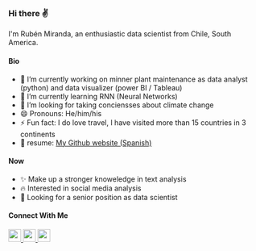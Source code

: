 ### Hi there ✌️ 

I'm Rubén Miranda, an enthusiastic data scientist from Chile, South America.

#### Bio

- 🔭 I’m currently working on minner plant maintenance as data analyst (python) and data visualizer (power BI / Tableau)
- 🌱 I’m currently learning RNN (Neural Networks)
- 🤔 I’m looking for taking conciensses about climate change
- 😄 Pronouns: He/him/his
- ⚡ Fun fact: I do love travel, I have visited more than 15 countries in 3 continents 
- 📑 resume: [My Github website (Spanish)](https://sarudalf3.github.io/)

#### Now

- ✨ Make up a stronger knoweledge in text analysis
- :fire: Interested in social media analysis
- :calendar: Looking for a senior position as data scientist  


#### Connect With Me

<p left="center">
<a href="https://twitter.com/sarudalf">
  <img src="https://img.shields.io/badge/twitter-%231DA1F2.svg?&style=for-the-badge&logo=twitter&logoColor=white" height=25>
</a> 
<a href="https://www.linkedin.com/in/rmirandaf/">
  <img src="https://img.shields.io/badge/linkedin-%230077B5.svg?&style=for-the-badge&logo=linkedin&logoColor=white" height=25>
</a> 
<a href="https://sarudalf3.tumblr.com/">
  <img src="https://img.shields.io/badge/Tumblr-187799?style=for-the-badge&logo=tumblr&logoColor=white" height=25>
</a>
</p>
